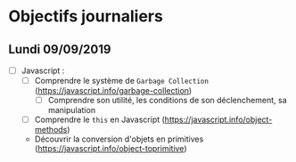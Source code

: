 # Objectifs journaliers

## Lundi 09/09/2019


* [ ] Javascript :
  * [ ] Comprendre le système de `Garbage Collection` (https://javascript.info/garbage-collection)
    * [ ] Comprendre son utilité, les conditions de son déclenchement, sa manipulation
  * [ ] Comprendre le `this` en Javascript (https://javascript.info/object-methods)
  * Découvrir la conversion d'objets en primitives (https://javascript.info/object-toprimitive)

